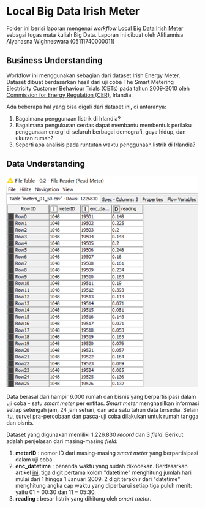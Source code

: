 # Local Big Data Irish Meter

Folder ini berisi laporan mengenai *workflow* [Local Big Data Irish Meter](https://hub.knime.com/knime/spaces/Education/latest/Courses/L4-BD%20Introduction%20to%20Big%20Data%20with%20KNIME%20Analytics%20Platform/3_Spark/4_Examples/09_Big_Data_Irish_Meter_on_Spark_only) sebagai tugas mata kuliah Big Data. Laporan ini dibuat oleh Alifiannisa Alyahasna Wighneswara (05111740000011)


## Business Understanding

Workflow ini menggunakan sebagian dari dataset Irish Energy Meter. Dataset dibuat berdasarkan hasil dari uji coba The Smart Metering Electricity Customer Behaviour Trials (CBTs) pada tahun 2009-2010 oleh [Commission for Energy Regulation (CER)](http://www.cer.ie/), Irlandia.

Ada beberapa hal yang bisa digali dari dataset ini, di antaranya:

 1. Bagaimana penggunaan listrik di Irlandia?
 2. Bagaimana pengukuran cerdas dapat membantu membentuk perilaku penggunaan energi di seluruh berbagai demografi, gaya hidup, dan ukuran rumah?
 3. Seperti apa analisis pada runtutan waktu penggunaan listrik di Irlandia?

## Data Understanding

<img src="https://github.com/alifialyaa/Big-Data-2020/blob/master/Local%20Big%20Data%20Irish%20Meter/screenshot/1_File%20Reader.png" width="500"/>

Data berasal dari hampir 6.000 rumah dan bisnis yang berpartisipasi dalam uji coba - satu *smart meter* per entitas. *Smart meter* menghasilkan informasi setiap setengah jam, 24 jam sehari, dan ada satu tahun data tersedia. Selain itu, survei pra-percobaan dan pasca-uji coba dilakukan untuk rumah tangga dan bisnis.

Dataset yang digunakan memiliki 1.226.830 *record* dan 3 *field*. Berikut adalah penjelasan dari masing-masing *field*:

 1. **meterID**	: nomor ID dari masing-masing *smart meter* yang berpartisipasi dalam uji coba.
 2. **enc_datetime**	: penanda waktu yang sudah dikodekan. Berdasarkan artikel [ini](https://files.knime.com/sites/default/files/inline-images/knime_bigdata_energy_timeseries_whitepaper.pdf), tiga digit pertama kolom "datetime" menghitung jumlah hari mulai dari 1 hingga 1 Januari 2009. 2 digit terakhir dari "datetime" menghitung angka cap waktu yang diperbarui setiap tiga puluh menit: yaitu 01 = 00:30 dan 11 = 05:30.
 3. **reading** : besar listrik yang dihitung oleh *smart meter*.
